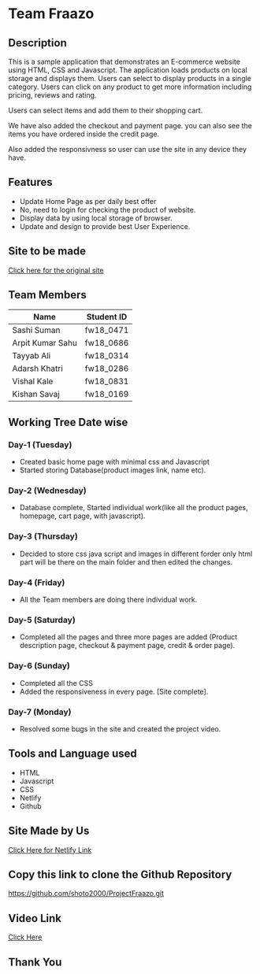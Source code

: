 # Team Fraazo

## Description

This is a sample application that demonstrates an E-commerce website using HTML, CSS and Javascript. 
The application loads products on local storage and  displays them. Users can select to display products 
in a single category. Users can click on any product to get more information including pricing, reviews and rating.

Users can select items and add them to their shopping cart.

We have also added the checkout and payment page. you can also see the items you have ordered inside the credit page.

Also added the responsivness so user can use the site in any device they have.

## Features

- Update Home Page as per daily best offer
- No, need to login for checking the product of website.
- Display data by using local storage of browser.
- Update and design to provide best User Experience.

## Site to be made
[Click here for the original site](https://fraazo.com/)

## Team Members
| Name             | Student ID |
|------------------|------------|
| Sashi Suman      | fw18_0471  |	
| Arpit Kumar Sahu | fw18_0686  |	
| Tayyab Ali       | fw18_0314  |	
| Adarsh Khatri    | fw18_0286  |	
| Vishal Kale      | fw18_0831  |	
| Kishan Savaj     | fw18_0169  |	

## Working Tree Date wise

### Day-1 (Tuesday)
- Created basic home page with minimal css and Javascript
- Started storing Database(product images link, name etc).

### Day-2 (Wednesday)
- Database complete, Started individual work(like all the product pages, homepage, cart page, with javascript).

### Day-3 (Thursday)
- Decided to store css java script and images in different forder only html part will be there on the main folder and then edited the changes.

### Day-4 (Friday)
- All the Team members are doing there individual work.

### Day-5 (Saturday)
- Completed all the pages and three more pages are added (Product description page, checkout & payment page, credit & order page).

### Day-6 (Sunday)
- Completed all the CSS
- Added the responsiveness in every page. [Site complete].

### Day-7 (Monday)
- Resolved some bugs in the site and created the project video.

## Tools and Language used
- HTML
- Javascript
- CSS
- Netlify
- Github

## Site Made by Us
[Click Here for Netlify Link](https://fraazoselling.netlify.app/)

## Copy this link to clone the Github Repository
https://github.com/shoto2000/ProjectFraazo.git

## Video Link
[Click Here](https://drive.google.com/drive/folders/1Ihm6brEftOFmsGG2G_ooWRCboXAnnxr5?usp=sharing)
## Thank You
